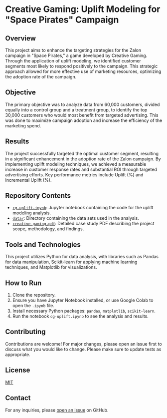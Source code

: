 # Creative Gaming: Uplift Modeling for "Space Pirates" Campaign

## Overview
This project aims to enhance the targeting strategies for the Zalon campaign in "Space Pirates," a game developed by Creative Gaming. Through the application of uplift modeling, we identified customer segments most likely to respond positively to the campaign. This strategic approach allowed for more effective use of marketing resources, optimizing the adoption rate of the campaign.

## Objective
The primary objective was to analyze data from 60,000 customers, divided equally into a control group and a treatment group, to identify the top 30,000 customers who would most benefit from targeted advertising. This was done to maximize campaign adoption and increase the efficiency of the marketing spend.

## Results
The project successfully targeted the optimal customer segment, resulting in a significant enhancement in the adoption rate of the Zalon campaign. By implementing uplift modeling techniques, we achieved a measurable increase in customer response rates and substantial ROI through targeted advertising efforts. Key performance metrics include Uplift (%) and Incremental Uplift (%).

## Repository Contents

- [`cg-uplift.ipynb`](https://github.com/nishmitavasant/Creative-Gaming-/blob/main/cg-uplift.ipynb): Jupyter notebook containing the code for the uplift modeling analysis.
- [`data/`](https://github.com/nishmitavasant/Creative-Gaming-/tree/main/data): Directory containing the data sets used in the analysis.
- [`creative-gaming.pdf`](https://github.com/nishmitavasant/Creative-Gaming-/blob/main/creative-gaming.pdf): Detailed case study PDF describing the project scope, methodology, and findings.

## Tools and Technologies
This project utilizes Python for data analysis, with libraries such as Pandas for data manipulation, Scikit-learn for applying machine learning techniques, and Matplotlib for visualizations.

## How to Run
1. Clone the repository.
2. Ensure you have Jupyter Notebook installed, or use Google Colab to open the `.ipynb` file.
3. Install necessary Python packages: `pandas`, `matplotlib`, `scikit-learn`.
4. Run the notebook `cg-uplift.ipynb` to see the analysis and results.

## Contributing
Contributions are welcome! For major changes, please open an issue first to discuss what you would like to change. Please make sure to update tests as appropriate.

## License
[MIT](https://choosealicense.com/licenses/mit/)

## Contact
For any inquiries, please [open an issue](https://github.com/nishmitavasant/Creative-Gaming-/issues) on GitHub.
